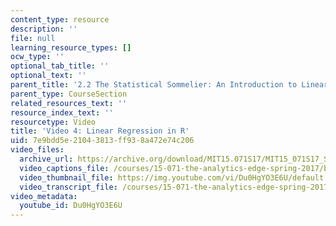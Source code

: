 ```yaml
---
content_type: resource
description: ''
file: null
learning_resource_types: []
ocw_type: ''
optional_tab_title: ''
optional_text: ''
parent_title: '2.2 The Statistical Sommelier: An Introduction to Linear Regression'
parent_type: CourseSection
related_resources_text: ''
resource_index_text: ''
resourcetype: Video
title: 'Video 4: Linear Regression in R'
uid: 7e9bdd5e-2104-3813-ff93-8a472e74c206
video_files:
  archive_url: https://archive.org/download/MIT15.071S17/MIT15_071S17_Session_2.2.07_300k.mp4
  video_captions_file: /courses/15-071-the-analytics-edge-spring-2017/bd29c4aad9105d549f33879fa7f9a873_Du0HgYO3E6U.vtt
  video_thumbnail_file: https://img.youtube.com/vi/Du0HgYO3E6U/default.jpg
  video_transcript_file: /courses/15-071-the-analytics-edge-spring-2017/779c76aec70f6d2c82b642b6f74eed1a_Du0HgYO3E6U.pdf
video_metadata:
  youtube_id: Du0HgYO3E6U
---
```

